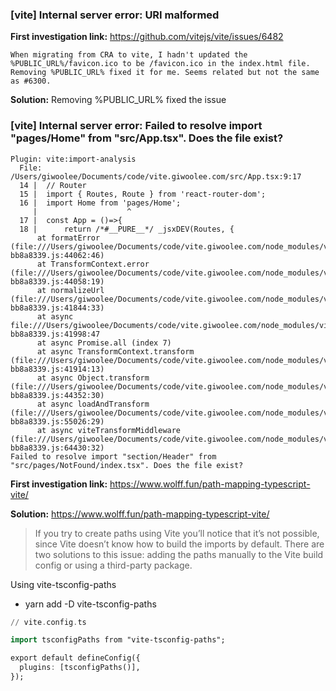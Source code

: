 ### [vite] Internal server error: URI malformed

**First investigation link:**
https://github.com/vitejs/vite/issues/6482

```
When migrating from CRA to vite, I hadn't updated the %PUBLIC_URL%/favicon.ico to be /favicon.ico in the index.html file. Removing %PUBLIC_URL% fixed it for me. Seems related but not the same as #6300.
```

**Solution:**
Removing %PUBLIC_URL% fixed the issue

### [vite] Internal server error: Failed to resolve import "pages/Home" from "src/App.tsx". Does the file exist?

```
Plugin: vite:import-analysis
  File: /Users/giwoolee/Documents/code/vite.giwoolee.com/src/App.tsx:9:17
  14 |  // Router
  15 |  import { Routes, Route } from 'react-router-dom';
  16 |  import Home from 'pages/Home';
     |                    ^
  17 |  const App = ()=>{
  18 |      return /*#__PURE__*/ _jsxDEV(Routes, {
      at formatError (file:///Users/giwoolee/Documents/code/vite.giwoolee.com/node_modules/vite/dist/node/chunks/dep-bb8a8339.js:44062:46)
      at TransformContext.error (file:///Users/giwoolee/Documents/code/vite.giwoolee.com/node_modules/vite/dist/node/chunks/dep-bb8a8339.js:44058:19)
      at normalizeUrl (file:///Users/giwoolee/Documents/code/vite.giwoolee.com/node_modules/vite/dist/node/chunks/dep-bb8a8339.js:41844:33)
      at async file:///Users/giwoolee/Documents/code/vite.giwoolee.com/node_modules/vite/dist/node/chunks/dep-bb8a8339.js:41998:47
      at async Promise.all (index 7)
      at async TransformContext.transform (file:///Users/giwoolee/Documents/code/vite.giwoolee.com/node_modules/vite/dist/node/chunks/dep-bb8a8339.js:41914:13)
      at async Object.transform (file:///Users/giwoolee/Documents/code/vite.giwoolee.com/node_modules/vite/dist/node/chunks/dep-bb8a8339.js:44352:30)
      at async loadAndTransform (file:///Users/giwoolee/Documents/code/vite.giwoolee.com/node_modules/vite/dist/node/chunks/dep-bb8a8339.js:55026:29)
      at async viteTransformMiddleware (file:///Users/giwoolee/Documents/code/vite.giwoolee.com/node_modules/vite/dist/node/chunks/dep-bb8a8339.js:64430:32)
Failed to resolve import "section/Header" from "src/pages/NotFound/index.tsx". Does the file exist?
```

**First investigation link:**
https://www.wolff.fun/path-mapping-typescript-vite/

**Solution:**
https://www.wolff.fun/path-mapping-typescript-vite/

> If you try to create paths using Vite you’ll notice that it’s not possible, since Vite doesn’t know how to build the imports by default. There are two solutions to this issue: adding the paths manually to the Vite build config or using a third-party package.

Using vite-tsconfig-paths

-   yarn add -D vite-tsconfig-paths

```hs
// vite.config.ts

import tsconfigPaths from "vite-tsconfig-paths";

export default defineConfig({
  plugins: [tsconfigPaths()],
});
```
